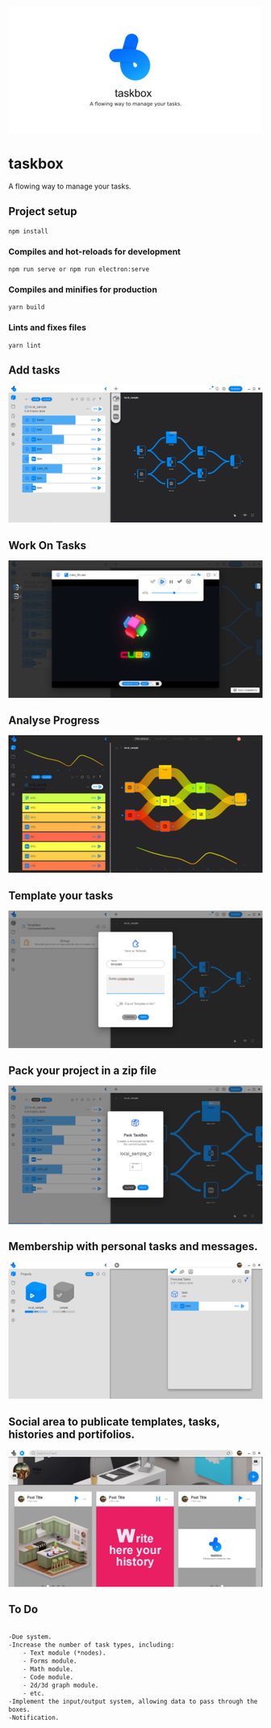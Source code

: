 ![Taskbox Logo](public/img/social_media_1280_640.png)

#   taskbox
A flowing way to manage your tasks.

## Project setup
```
npm install
```

### Compiles and hot-reloads for development
```
npm run serve or npm run electron:serve
```

### Compiles and minifies for production
```
yarn build
```

### Lints and fixes files
```
yarn lint
```

## Add tasks
![Add Tasks](public/img/readme_addtasks.png)

## Work On Tasks
![Work On Tasks](public/img/readme_workontasks.png)

## Analyse Progress
![Analyse](public/img/readme_analyse.png)

## Template your tasks
![Template it](public/img/readme_template.png)

## Pack your project in a zip file
![Pack it](public/img/readme_pack.png)

## Membership with personal tasks and messages.
![Membership](public/img/readme_membership.png)

## Social area to publicate templates, tasks, histories and portifolios.
![Social](public/img/readme_social.png)

## To Do
```

-Due system.
-Increase the number of task types, including:
    - Text module (*nodes).
    - Forms module.
    - Math module.
    - Code module.
    - 2d/3d graph module.
    - etc.
-Implement the input/output system, allowing data to pass through the boxes.
-Notification.
```

